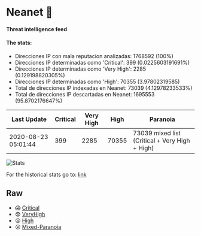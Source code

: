 # Neanet :hocho:
#### Threat intelligence feed
#### The stats:

- Direcciones IP con mala reputacion analizadas: 1768592 (100%)
- Direcciones IP determinadas como 'Critical':  399 (0.0225603191691%)
- Direcciones IP determinadas como 'Very High':  2285 (0.129198820305%)
- Direcciones IP determinadas como 'High':  70355 (3.97802319585)
- Total de direcciones IP indexadas en Neanet:  73039 (4.12978233533%)
- Total de direcciones IP descartadas en Neanet:  1695553 (95.8702176647%)

| Last Update | Critical | Very High | High | Paranoia |
| --- | --- | --- | --- | --- |
| 2020-08-23 05:01:44 | 399 | 2285 | 70355 | 73039 mixed list (Critical + Very High + High)|

![Stats](https://docs.google.com/spreadsheets/d/e/2PACX-1vSnaNMIXVabIpDJjufMlzH7poXnshF3mgd8Is1g9ytUEzVsP5my4Trn8f-xkoLLQ38xpL3HtmUexLo6/pubchart?oid=501124687&format=image)

For the historical stats go to: [link](/stats.csv)
## Raw
- :scream: [Critical](https://raw.githubusercontent.com/JavaGarcia/Neanet/master/blacklists/neanet_critical.txt)
- :fearful: [VeryHigh](https://raw.githubusercontent.com/JavaGarcia/Neanet/master/blacklists/neanet_veryHigh.txtt)
- :frowning: [High](https://raw.githubusercontent.com/JavaGarcia/Neanet/master/blacklists/neanet_high.txt)
- :dizzy_face: [Mixed-Paranoia](https://raw.githubusercontent.com/JavaGarcia/Neanet/master/blacklists/neanet_all.txt)































































































































































































































































































































































































